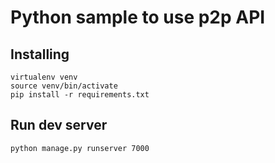 # Python sample to use p2p API

## Installing
```
virtualenv venv
source venv/bin/activate
pip install -r requirements.txt
```


## Run dev server
```
python manage.py runserver 7000
```
